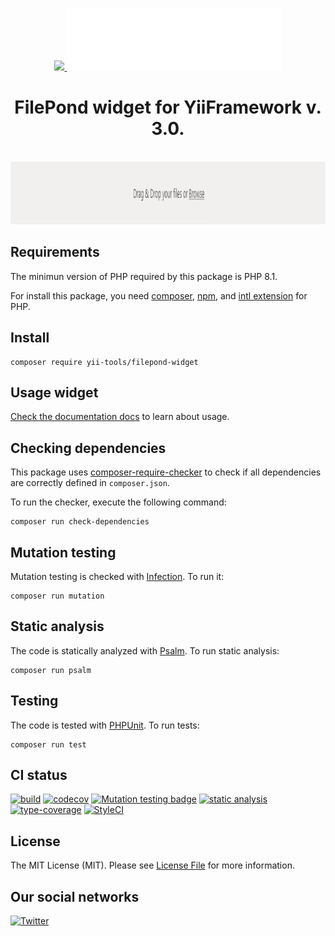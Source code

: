 <p align="center">
    <a href="https://github.com/yii-tools/filepond-widget" target="_blank">
        <img src="https://avatars.githubusercontent.com/u/121752654?s=200&v=4" height="100px">
    </a>
    <a href="https://pqina.nl/filepond/" target="_blank">
        <img src="https://raw.githubusercontent.com/pqina/filepond-github-assets/master/logo.svg" height="100px">
    </a>    
    <h1 align="center">FilePond widget for YiiFramework v. 3.0.</h1>
    <br>
    <a href="https://pqina.nl/filepond/" target="_blank">
        <img src="/docs/filepond.png" height="100px">
    </a>    
    <br>
</p>

## Requirements

The minimun version of PHP required by this package is PHP 8.1.

For install this package, you need [composer](https://getcomposer.org/), [npm](https://www.npmjs.com/), and [intl extension](https://www.php.net/manual/en/book.intl.php) for PHP.

## Install

```shell
composer require yii-tools/filepond-widget
```

## Usage widget

[Check the documentation docs](/docs/widget.md) to learn about usage.

## Checking dependencies

This package uses [composer-require-checker](https://github.com/maglnet/ComposerRequireChecker) to check if all dependencies are correctly defined in `composer.json`.

To run the checker, execute the following command:

```shell
composer run check-dependencies
```

## Mutation testing

Mutation testing is checked with [Infection](https://infection.github.io/). To run it:

```shell
composer run mutation
```

## Static analysis

The code is statically analyzed with [Psalm](https://psalm.dev/). To run static analysis:

```shell
composer run psalm
```

## Testing

The code is tested with [PHPUnit](https://phpunit.de/). To run tests:

```
composer run test
```

## CI status

[![build](https://github.com/yii-tools/filepond-widget/actions/workflows/build.yml/badge.svg)](https://github.com/yii-tools/filepond-widget/actions/workflows/build.yml)
[![codecov](https://codecov.io/gh/yii-tools/filepond-widget/branch/main/graph/badge.svg?token=MF0XUGVLYC)](https://codecov.io/gh/yii-tools/filepond-widget)
[![Mutation testing badge](https://img.shields.io/endpoint?style=flat&url=https%3A%2F%2Fbadge-api.stryker-mutator.io%2Fgithub.com%2Fyii-tools%2Ffilepond-widget%2Fmain)](https://dashboard.stryker-mutator.io/reports/github.com/yii-tools/filepond-widget/main)
[![static analysis](https://github.com/yii-tools/filepond-widget/actions/workflows/static.yml/badge.svg)](https://github.com/yii-tools/filepond-widget/actions/workflows/static.yml)
[![type-coverage](https://shepherd.dev/github/yii-tools/filepond-widget/coverage.svg)](https://shepherd.dev/github/yii-tools/filepond-widget)
[![StyleCI](https://github.styleci.io/repos/598150849/shield?branch=main)](https://github.styleci.io/repos/598150849?branch=main)

## License

The MIT License (MIT). Please see [License File](LICENSE.md) for more information.

## Our social networks

[![Twitter](https://img.shields.io/badge/twitter-follow-1DA1F2?logo=twitter&logoColor=1DA1F2&labelColor=555555?style=flat)](https://twitter.com/Terabytesoftw)
